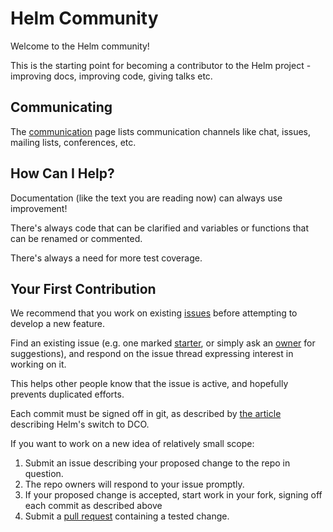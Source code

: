 # Helm Community

Welcome to the Helm community!

This is the starting point for becoming a contributor to the Helm project - improving docs, improving code, giving talks etc.

## Communicating

The [communication](communication.md) page lists communication channels like chat,
issues, mailing lists, conferences, etc.

## How Can I Help?

Documentation (like the text you are reading now) can
always use improvement!

There's always code that can be clarified and variables
or functions that can be renamed or commented.

There's always a need for more test coverage.

## Your First Contribution

We recommend that you work on existing [issues] before attempting
to develop a new feature.

Find an existing issue (e.g. one marked [starter], or simply
ask an [owner](https://github.com/kubernetes/helm/blob/master/OWNERS) for suggestions), and respond on the
issue thread expressing interest in working on it.

This helps other people know that the issue is active, and
hopefully prevents duplicated efforts.

Each commit must be signed off in git, as described by
[the article](https://www.helm.sh/blog/helm-dco/index.html)
describing Helm's switch to DCO.

If you want to work on a new idea of relatively small scope:

  1. Submit an issue describing your proposed change to the repo in question.
  1. The repo owners will respond to your issue promptly.
  1. If your proposed change is accepted,
     start work in your fork, signing off each commit as described above
  1. Submit a [pull request] containing a tested change.


[CLA]: https://github.com/kubernetes/community/blob/master/CLA.md
[starter]: https://github.com/kubernetes/helm/issues?utf8=%E2%9C%93&q=is%3Aopen%20is%3Aissue%20label%3Astarter
[issues]: https://github.com/kubernetes/helm/issues
[pull request]: https://github.com/kubernetes/helm/blob/master/CONTRIBUTING.md#pull-requests
